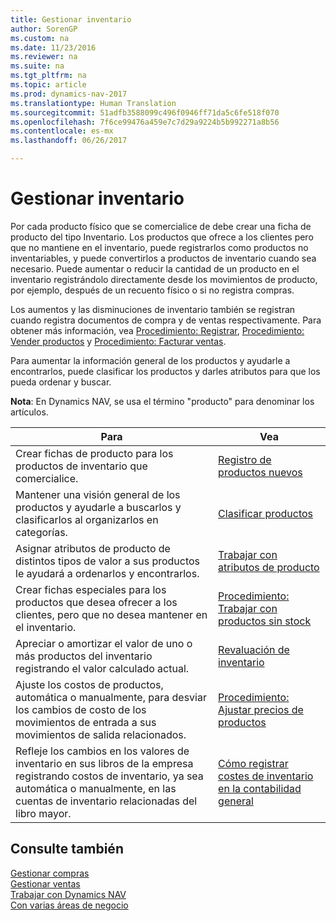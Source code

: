 ```yaml
---
title: Gestionar inventario
author: SorenGP
ms.custom: na
ms.date: 11/23/2016
ms.reviewer: na
ms.suite: na
ms.tgt_pltfrm: na
ms.topic: article
ms.prod: dynamics-nav-2017
ms.translationtype: Human Translation
ms.sourcegitcommit: 51adfb3588099c496f0946ff71da5c6fe518f070
ms.openlocfilehash: 7f6ce99476a459e7c7d29a9224b5b992271a8b56
ms.contentlocale: es-mx
ms.lasthandoff: 06/26/2017

---
```


# <a name="manage-inventory"></a>Gestionar inventario
Por cada producto físico que se comercialice de debe crear una ficha de producto del tipo Inventario. Los productos que ofrece a los clientes pero que no mantiene en el inventario, puede registrarlos como productos no inventariables, y puede convertirlos a productos de inventario cuando sea necesario. Puede aumentar o reducir la cantidad de un producto en el inventario registrándolo directamente desde los movimientos de producto, por ejemplo, después de un recuento físico o si no registra compras.

Los aumentos y las disminuciones de inventario también se registran cuando registra documentos de compra y de ventas respectivamente. Para obtener más información, vea [Procedimiento: Registrar](purchasing-how-record-purchases.md), [Procedimiento: Vender productos](sales-how-sell-products.md) y [Procedimiento: Facturar ventas](sales-how-invoice-sales.md).

Para aumentar la información general de los productos y ayudarle a encontrarlos, puede clasificar los productos y darles atributos para que los pueda ordenar y buscar.   

**Nota**: En Dynamics NAV, se usa el término "producto" para denominar los artículos.

|Para |Vea |
|---|----|
|Crear fichas de producto para los productos de inventario que comercialice.|[Registro de productos nuevos](inventory-how-register-new-products.md)|
|Mantener una visión general de los productos y ayudarle a buscarlos y clasificarlos al organizarlos en categorías.|[Clasificar productos](inventory-how-categorize-items.md)|  
|Asignar atributos de producto de distintos tipos de valor a sus productos le ayudará a ordenarlos y encontrarlos.|[Trabajar con atributos de producto](inventory-how-work-item-attributes.md)|
|Crear fichas especiales para los productos que desea ofrecer a los clientes, pero que no desea mantener en el inventario.|[Procedimiento: Trabajar con productos sin stock](inventory-how-work-nonstock-items.md)|
|Apreciar o amortizar el valor de uno o más productos del inventario registrando el valor calculado actual.|[Revaluación de inventario](inventory-how-revalue-inventory.md)|
|Ajuste los costos de productos, automática o manualmente, para desviar los cambios de costo de los movimientos de entrada a sus movimientos de salida relacionados.|[Procedimiento: Ajustar precios de productos](inventory-how-adjust-item-costs.md)|
|Refleje los cambios en los valores de inventario en sus libros de la empresa registrando costos de inventario, ya sea automática o manualmente, en las cuentas de inventario relacionadas del libro mayor.|[Cómo registrar costes de inventario en la contabilidad general](inventory-how-post-inventory-cost-gl.md)|

## <a name="see-also"></a>Consulte también  
[Gestionar compras](purchasing-manage-purchasing.md)  
[Gestionar ventas](sales-manage-sales.md)  
[Trabajar con Dynamics NAV](ui-work-product.md)  
[Con varias áreas de negocio](ui-across-business-areas.md)

